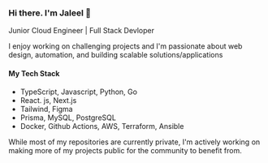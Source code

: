 ### Hi there. I'm Jaleel 👋

Junior Cloud Engineer | Full Stack Devloper 

I enjoy working on challenging projects and I'm passionate about web design, automation, and building scalable solutions/applications

#### My Tech Stack 
- TypeScript, Javascript, Python, Go
- React. js, Next.js
- Tailwind, Figma
- Prisma, MySQL, PostgreSQL
- Docker, Github Actions, AWS, Terraform, Ansible

While most of my repositories are currently private, I'm actively working on making more of my projects public for the community to benefit from.
